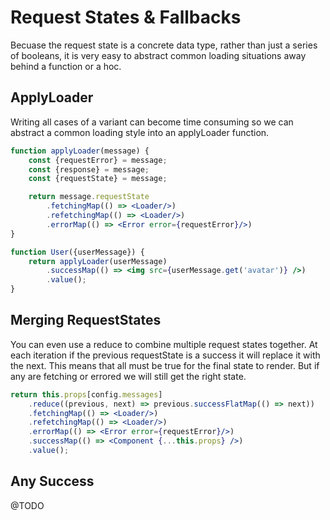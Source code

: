 # Request States & Fallbacks
Becuase the request state is a concrete data type, rather than just a series of booleans, it 
is very easy to abstract common loading situations away behind a function or a hoc.

## ApplyLoader

Writing all cases of a variant can become time consuming so we can abstract a common loading style 
into an applyLoader function.

```jsx
function applyLoader(message) {
    const {requestError} = message;
    const {response} = message;
    const {requestState} = message;

    return message.requestState
        .fetchingMap(() => <Loader/>)
        .refetchingMap(() => <Loader/>)
        .errorMap(() => <Error error={requestError}/>)
}

function User({userMessage}) {
    return applyLoader(userMessage)
        .successMap(() => <img src={userMessage.get('avatar')} />)
        .value();
}
```

## Merging RequestStates

You can even use a reduce to combine multiple request states together.
At each iteration if the previous requestState is a success it will replace it with the next.
This means that all must be true for the final state to render.
But if any are fetching or errored we will still get the right state.

```jsx
return this.props[config.messages]
    .reduce((previous, next) => previous.successFlatMap(() => next))
    .fetchingMap(() => <Loader/>)
    .refetchingMap(() => <Loader/>)
    .errorMap(() => <Error error={requestError}/>)
    .successMap(() => <Component {...this.props} />)
    .value();
```

## Any Success

@TODO
